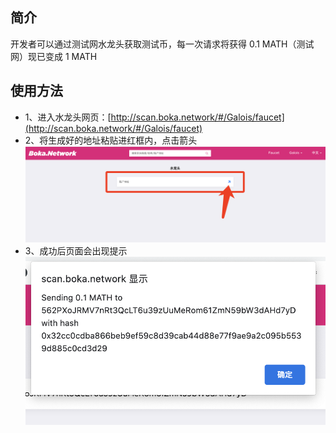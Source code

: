 ## 简介
开发者可以通过测试网水龙头获取测试币，每一次请求将获得 0.1 MATH（测试网）现已变成 1 MATH

## 使用方法

- 1、进入水龙头网页：[http://scan.boka.network/#/Galois/faucet](http://scan.boka.network/#/Galois/faucet)
- 2、将生成好的地址粘贴进红框内，点击箭头
![](/images/tut_testnet_faucet/1_1.png)
- 3、成功后页面会出现提示
![](/images/tut_testnet_faucet/1_2.png)